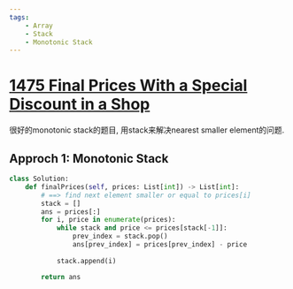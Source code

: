 ```yaml
---
tags:
    - Array
    - Stack
    - Monotonic Stack
---
```



# [1475 Final Prices With a Special Discount in a Shop](https://leetcode.com/problems/final-prices-with-a-special-discount-in-a-shop/description/)

很好的monotonic stack的题目, 用stack来解决nearest smaller element的问题.


## Approch 1: Monotonic Stack


```python
class Solution:
    def finalPrices(self, prices: List[int]) -> List[int]:
        # ==> find next element smaller or equal to prices[i]
        stack = []
        ans = prices[:]
        for i, price in enumerate(prices):
            while stack and price <= prices[stack[-1]]:
                prev_index = stack.pop()
                ans[prev_index] = prices[prev_index] - price
            
            stack.append(i)

        return ans
```